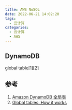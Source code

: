```yaml
---
title: AWS NoSQL
date: 2022-06-21 14:02:20
tags:
  - 云计算
categories:
  - 云计算  
  - AWS
---
```


<p></p>
<!-- more -->

## DynamoDB
global table[1][2]


## 参考
1. [Amazon DynamoDB 全局表](https://aws.amazon.com/cn/dynamodb/global-tables/)
2. [Global tables: How it works](https://docs.aws.amazon.com/amazondynamodb/latest/developerguide/globaltables_HowItWorks.html)

